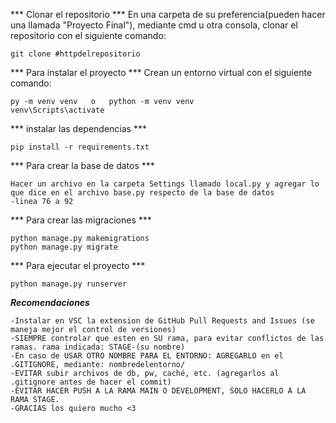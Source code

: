 *** Clonar el repositorio ***
En una carpeta de su preferencia(pueden hacer una llamada "Proyecto Final"), mediante cmd u otra consola, clonar el repositorio con el siguiente comando:
```
git clone #httpdelrepositorio
```
*** Para instalar el proyecto ***
Crean un entorno virtual con el siguiente comando:
```
py -m venv venv   o   python -m venv venv
venv\Scripts\activate
```
*** instalar las dependencias ***
```
pip install -r requirements.txt
```
*** Para crear la base de datos ***
```
Hacer un archivo en la carpeta Settings llamado local.py y agregar lo que dice en el archivo base.py respecto de la base de datos
-linea 76 a 92
```
*** Para crear las migraciones ***
```
python manage.py makemigrations
python manage.py migrate
```
*** Para ejecutar el proyecto ***
```
python manage.py runserver
```
***Recomendaciones***
```
-Instalar en VSC la extension de GitHub Pull Requests and Issues (se maneja mejor el control de versiones)
-SIEMPRE controlar que esten en SU rama, para evitar conflictos de las ramas. rama indicada: STAGE-(su nombre)
-En caso de USAR OTRO NOMBRE PARA EL ENTORNO: AGREGARLO en el .GITIGNORE, mediante: nombredelentorno/
-EVITAR subir archivos de db, pw, caché, etc. (agregarlos al .gitignore antes de hacer el commit)
-EVITAR HACER PUSH A LA RAMA MAIN O DEVELOPMENT, SOLO HACERLO A LA RAMA STAGE.
-GRACIAS los quiero mucho <3
```
